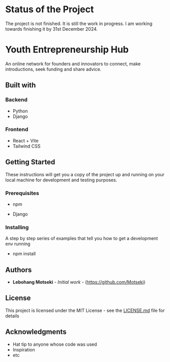 # Status of the Project
The project is not finished. It is still the work in progress. I am working towards finishing it by 31st December 2024.

# Youth Entrepreneurship Hub
An online network for founders and innovators to connect, make introductions, seek funding and share advice.

## Built with
### Backend
* Python
* Django

### Frontend
* React + Vite
* Tailwind CSS

## Getting Started

These instructions will get you a copy of the project up and running on your local machine for development and testing purposes. 
### Prerequisites
* npm

* Django


### Installing

A step by step series of examples that tell you how to get a development env running
* npm install 


## Authors

* **Lebohang Motseki** - *Initial work* - (https://github.com/Motseki)

## License

This project is licensed under the MIT License - see the [LICENSE.md](LICENSE.md) file for details

## Acknowledgments

* Hat tip to anyone whose code was used
* Inspiration
* etc

